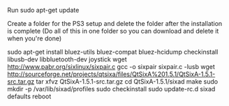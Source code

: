 Run
sudo apt-get update

Create a folder for the PS3 setup and delete the folder after the installation is complete
(Do all of this in one folder so you can download and delete it when you're done)

sudo apt-get install bluez-utils bluez-compat bluez-hcidump checkinstall libusb-dev  libbluetooth-dev joystick
wget http://www.pabr.org/sixlinux/sixpair.c
gcc -o sixpair sixpair.c -lusb
wget http://sourceforge.net/projects/qtsixa/files/QtSixA%201.5.1/QtSixA-1.5.1-src.tar.gz
tar xfvz QtSixA-1.5.1-src.tar.gz
cd QtSixA-1.5.1/sixad
make
sudo mkdir -p /var/lib/sixad/profiles
sudo checkinstall
sudo update-rc.d sixad defaults
reboot